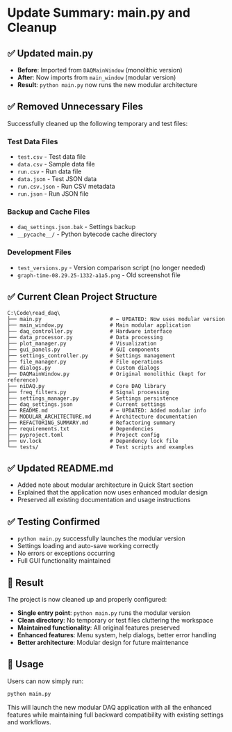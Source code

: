 # Update Summary: main.py and Cleanup

## ✅ **Updated main.py**
- **Before**: Imported from `DAQMainWindow` (monolithic version)
- **After**: Now imports from `main_window` (modular version)
- **Result**: `python main.py` now runs the new modular architecture

## ✅ **Removed Unnecessary Files**
Successfully cleaned up the following temporary and test files:

### Test Data Files
- `test.csv` - Test data file
- `data.csv` - Sample data file
- `run.csv` - Run data file
- `data.json` - Test JSON data
- `run.csv.json` - Run CSV metadata
- `run.json` - Run JSON file

### Backup and Cache Files
- `daq_settings.json.bak` - Settings backup
- `__pycache__/` - Python bytecode cache directory

### Development Files
- `test_versions.py` - Version comparison script (no longer needed)
- `graph-time-08.29.25-1332-a1a5.png` - Old screenshot file

## ✅ **Current Clean Project Structure**
```
C:\Code\read_daq\
├── main.py                      # ← UPDATED: Now uses modular version
├── main_window.py               # Main modular application
├── daq_controller.py            # Hardware interface
├── data_processor.py            # Data processing
├── plot_manager.py              # Visualization
├── gui_panels.py                # GUI components
├── settings_controller.py       # Settings management
├── file_manager.py              # File operations
├── dialogs.py                   # Custom dialogs
├── DAQMainWindow.py             # Original monolithic (kept for reference)
├── niDAQ.py                     # Core DAQ library
├── freq_filters.py              # Signal processing
├── settings_manager.py          # Settings persistence
├── daq_settings.json            # Current settings
├── README.md                    # ← UPDATED: Added modular info
├── MODULAR_ARCHITECTURE.md      # Architecture documentation
├── REFACTORING_SUMMARY.md       # Refactoring summary
├── requirements.txt             # Dependencies
├── pyproject.toml               # Project config
├── uv.lock                      # Dependency lock file
└── tests/                       # Test scripts and examples
```

## ✅ **Updated README.md**
- Added note about modular architecture in Quick Start section
- Explained that the application now uses enhanced modular design
- Preserved all existing documentation and usage instructions

## ✅ **Testing Confirmed**
- `python main.py` successfully launches the modular version
- Settings loading and auto-save working correctly
- No errors or exceptions occurring
- Full GUI functionality maintained

## 🎯 **Result**
The project is now cleaned up and properly configured:
- **Single entry point**: `python main.py` runs the modular version
- **Clean directory**: No temporary or test files cluttering the workspace
- **Maintained functionality**: All original features preserved
- **Enhanced features**: Menu system, help dialogs, better error handling
- **Better architecture**: Modular design for future maintenance

## 📝 **Usage**
Users can now simply run:
```bash
python main.py
```

This will launch the new modular DAQ application with all the enhanced features while maintaining full backward compatibility with existing settings and workflows.
